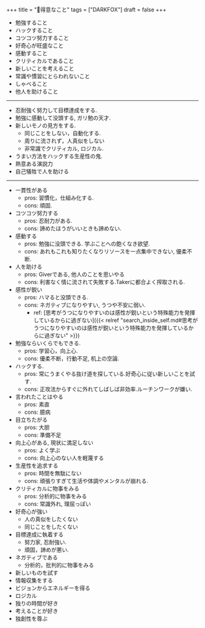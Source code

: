 +++
title = "🦊得意なこと"
tags = ["DARKFOX"]
draft = false
+++

-   勉強すること
-   ハックすること
-   コツコツ努力すること
-   好奇心が旺盛なこと
-   感動すること
-   クリティカルであること
-   新しいことを考えること
-   常識や慣習にとらわれないこと
-   しゃべること
-   他人を助けること

---

-   忍耐強く努力して目標達成をする.
-   勉強に感動して没頭する, ガリ勉の天才.
-   新しいモノの見方をする.
    -   同じことをしない，自動化する.
    -   周りに流されず，人真似をしない
    -   非常識でクリティカル, ロジカル.
-   うまい方法をハックする生産性の鬼.
-   熱意ある演説力
-   自己犠牲で人を助ける

---

-   一貫性がある
    -   pros: 習慣化，仕組み化する.
    -   cons: 頑固.
-   コツコツ努力する
    -   pros: 忍耐力がある.
    -   cons: 諦めたほうがいいときも諦めない.
-   感動する
    -   pros: 勉強に没頭できる. 学ぶことへの飽くなき欲望.
    -   cons: あれもこれも知りたくなりリソースを一点集中できない, 優柔不断.
-   人を助ける
    -   pros: Giverである, 他人のことを思いやる
    -   cons: 利害なく情に流されて失敗する.Takerに都合よく搾取される.
-   感性が鋭い
    -   pros: ハマると没頭できる.
    -   cons: ネガティブになりやすい, うつや不安に弱い.
        -   ref: [思考がうつになりやすいのは感性が鋭いという特殊能力を発揮しているからに過ぎない]({{< relref "search_inside_self.md#思考がうつになりやすいのは感性が鋭いという特殊能力を発揮しているからに過ぎない" >}})
-   勉強ならいくらでもできる.
    -   pros: 学習心，向上心.
    -   cons: 優柔不断，行動不足, 机上の空論.
-   ハックする.
    -   pros: 常にうまくやる抜け道を探している.好奇心に従い新しいことを試す.
    -   cons: 正攻法からすぐに外れてしばしば非効率.ルーチンワークが嫌い.
-   言われたことはやる
    -   pros: 素直
    -   cons: 臆病
-   目立ちたがる
    -   pros: 大胆
    -   cons: 準備不足
-   向上心がある, 現状に満足しない
    -   pros: よく学ぶ
    -   cons: 向上心のない人を軽蔑する
-   生産性を追求する
    -   pros: 時間を無駄にない
    -   cons: 頑張りすぎて生活や体調やメンタルが崩れる.
-   クリティカルに物事をみる
    -   pros: 分析的に物事をみる
    -   cons: 常識外れ, 理屈っぽい
-   好奇心が強い
    -   人の真似をしたくない
    -   同じことをしたくない
-   目標達成に執着する
    -   努力家, 忍耐強い.
    -   頑固，諦めが悪い.
-   ネガティブである
    -   分析的，批判的に物事をみる
-   新しいものを試す
-   情報収集をする
-   ビジョンからエネルギーを得る
-   ロジカル
-   独りの時間が好き
-   考えることが好き
-   独創性を尊ぶ
